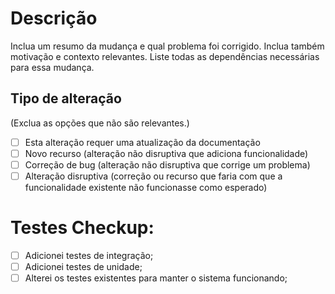# Descrição

Inclua um resumo da mudança e qual problema foi corrigido.
Inclua também motivação e contexto relevantes.
Liste todas as dependências necessárias para essa mudança.

## Tipo de alteração

(Exclua as opções que não são relevantes.)

- [ ] Esta alteração requer uma atualização da documentação
- [ ] Novo recurso (alteração não disruptiva que adiciona funcionalidade)
- [ ] Correção de bug (alteração não disruptiva que corrige um problema)
- [ ] Alteração disruptiva (correção ou recurso que faria com que a funcionalidade existente não funcionasse como esperado)

# Testes Checkup:

- [ ] Adicionei testes de integração; 
- [ ] Adicionei testes de unidade;
- [ ] Alterei os testes existentes para manter o sistema funcionando;
